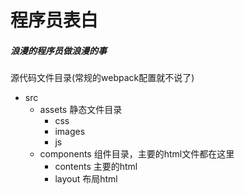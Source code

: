 # 程序员表白

##### 浪漫的程序员做浪漫的事

源代码文件目录(常规的webpack配置就不说了)
+ src
   + assets 静态文件目录
      + css
      + images
      + js
   + components 组件目录，主要的html文件都在这里
      + contents 主要的html
      + layout 布局html